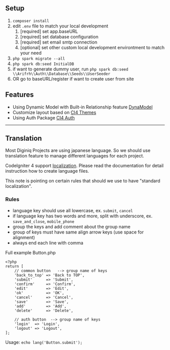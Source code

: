 
## Setup

1. `composer install` 
2. edit `.env` file to match your local development 
   1. [required] set app.baseURL
   2. [required] set database configuration
   3. [required] set email smtp connection
   4. [optional] set other custom local development environtment to match your need
3. `php spark migrate --all`
4. `php spark db:seed InitialDB`
5. if want to generate dummy user, run `php spark db:seed \\Arifrh\\Auth\\Database\\Seeds\\UserSeeder`
6. OR go to baseURL/register if want to create user from site

## Features

- Using Dynamic Model with Built-in Relationship feature [DynaModel](https://github.com/arif-rh/ci4-dynamic-model)
- Customize layout based on [CI4 Themes](https://github.com/arif-rh/ci4-themes)
- Using Auth Package [CI4 Auth](https://github.com/arif-rh/ci4-auth)
  
------------------------------------

## Translation

Most Diginiq Projects are using japanese language. So we should use translation feature to manage different languages for each project.

CodeIgniter 4 support [localization](https://codeigniter.com/user_guide/outgoing/localization.html). Please read the documentation for detail instruction how to create language files.

This note is pointing on certain rules that should we use to have "standard localization".

### Rules

- language key should use all lowercase, ex. `submit`, `cancel`
- if language key has two words and more, split with underscore, ex. `save_and_close`, `mobile_phone`
- group the keys and add comment about the group name
- group of keys must have same align arrow keys (use space for alignment)
- always end each line with comma

Full example Button.php

```
<?php
return [
	// common button   --> group name of keys
	'back_to_top' => 'Back to TOP',
	'submit'      => 'Submit',
	'confirm'     => 'Confirm',
	'edit'        => 'Edit',
	'ok'          => 'OK',
	'cancel'      => 'Cancel',
	'save'        => 'Save',
	'add'         => 'Add',
	'delete'      => 'Delete',

	// auth button  --> group name of keys
	'login'  => 'Login',
	'logout' => 'Logout',
];
```
Usage: `echo lang('Button.submit');`
  